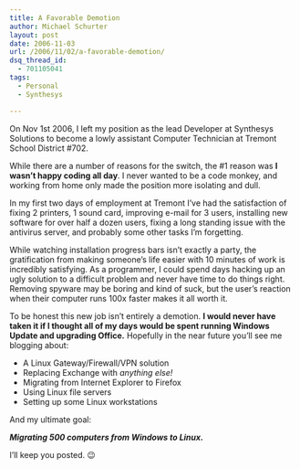 ```yaml
---
title: A Favorable Demotion
author: Michael Schurter
layout: post
date: 2006-11-03
url: /2006/11/02/a-favorable-demotion/
dsq_thread_id:
  - 701105041
tags:
  - Personal
  - Synthesys

---
```

On Nov 1st 2006, I left my position as the lead Developer at Synthesys Solutions to become a lowly assistant Computer Technician at Tremont School District #702.

While there are a number of reasons for the switch, the #1 reason was **I wasn&#8217;t happy coding all day**. I never wanted to be a code monkey, and working from home only made the position more isolating and dull.

In my first two days of employment at Tremont I&#8217;ve had the satisfaction of fixing 2 printers, 1 sound card, improving e-mail for 3 users, installing new software for over half a dozen users, fixing a long standing issue with the antivirus server, and probably some other tasks I&#8217;m forgetting.

While watching installation progress bars isn&#8217;t exactly a party, the gratification from making someone&#8217;s life easier with 10 minutes of work is incredibly satisfying. As a programmer, I could spend days hacking up an ugly solution to a difficult problem and never have time to do things right. Removing spyware may be boring and kind of suck, but the user&#8217;s reaction when their computer runs 100x faster makes it all worth it.

To be honest this new job isn&#8217;t entirely a demotion. **I would never have taken it if I thought all of my days would be spent running Windows Update and upgrading Office.** Hopefully in the near future you&#8217;ll see me blogging about:

  * A Linux Gateway/Firewall/VPN solution
  * Replacing Exchange with <span style="font-style: italic">anything else!</span>
  * Migrating from Internet Explorer to Firefox
  * Using Linux file servers
  * Setting up some Linux workstations

And my ultimate goal:
  
<span style="font-style: italic" /><span style="font-weight: bold">Migrating 500 computers from Windows to Linux.</span>

I&#8217;ll keep you posted. 😉